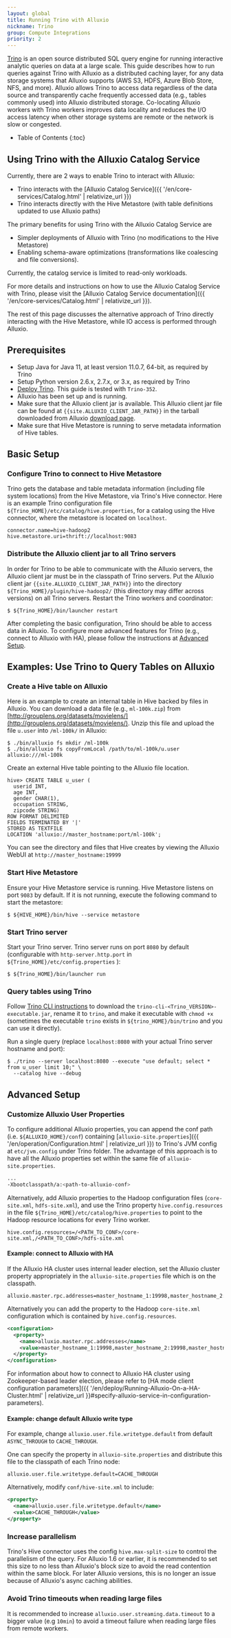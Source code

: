 ```yaml
---
layout: global
title: Running Trino with Alluxio
nickname: Trino
group: Compute Integrations
priority: 2
---
```


[Trino](https://trino.io/)
is an open source distributed SQL query engine for running interactive analytic queries
on data at a large scale.
This guide describes how to run queries against Trino with Alluxio as a distributed caching layer,
for any data storage systems that Alluxio supports (AWS S3, HDFS, Azure Blob Store, NFS, and more).
Alluxio allows Trino to access data regardless of the data source and transparently cache frequently
accessed data (e.g., tables commonly used) into Alluxio distributed storage.
Co-locating Alluxio workers with Trino workers improves data locality and reduces the I/O access
latency when other storage systems are remote or the network is slow or congested.

* Table of Contents
{:toc}

## Using Trino with the Alluxio Catalog Service

Currently, there are 2 ways to enable Trino to interact with Alluxio:
* Trino interacts with the [Alluxio Catalog Service]({{ '/en/core-services/Catalog.html' | relativize_url }})
* Trino interacts directly with the Hive Metastore (with table definitions updated to use Alluxio paths)

The primary benefits for using Trino with the Alluxio Catalog Service are
- Simpler deployments of Alluxio with Trino (no modifications to the Hive Metastore)
- Enabling schema-aware optimizations (transformations like coalescing and file conversions).

Currently, the catalog service is limited to read-only workloads.

For more details and instructions on how to use the Alluxio Catalog Service with Trino, please
visit the [Alluxio Catalog Service documentation]({{ '/en/core-services/Catalog.html' | relativize_url }}).

The rest of this page discusses the alternative approach of Trino directly interacting with the
Hive Metastore, while IO access is performed through Alluxio.

## Prerequisites

* Setup Java for Java 11, at least version 11.0.7, 64-bit, as required by Trino
* Setup Python version 2.6.x, 2.7.x, or 3.x, as required by Trino
* [Deploy Trino](https://trino.io/docs/current/installation/deployment.html).
This guide is tested with `Trino-352`.
* Alluxio has been set up and is running.
* Make sure that the Alluxio client jar is available.
  This Alluxio client jar file can be found at `{{site.ALLUXIO_CLIENT_JAR_PATH}}` in the tarball
  downloaded from Alluxio [download page](https://www.alluxio.io/download).
* Make sure that Hive Metastore is running to serve metadata information of Hive tables.

## Basic Setup

### Configure Trino to connect to Hive Metastore

Trino gets the database and table metadata information (including file system locations) from
the Hive Metastore, via Trino's Hive connector.
Here is an example Trino configuration file `${Trino_HOME}/etc/catalog/hive.properties`,
for a catalog using the Hive connector, where the metastore is located on `localhost`.

```properties
connector.name=hive-hadoop2
hive.metastore.uri=thrift://localhost:9083
```

### Distribute the Alluxio client jar to all Trino servers

In order for Trino to be able to communicate with the Alluxio servers, the Alluxio client
jar must be in the classpath of Trino servers.
Put the Alluxio client jar `{{site.ALLUXIO_CLIENT_JAR_PATH}}` into the directory
`${Trino_HOME}/plugin/hive-hadoop2/`
(this directory may differ across versions) on all Trino servers. Restart the Trino workers and
coordinator:

```console
$ ${Trino_HOME}/bin/launcher restart
```

After completing the basic configuration,
Trino should be able to access data in Alluxio.
To configure more advanced features for Trino (e.g., connect to Alluxio with HA), please
follow the instructions at [Advanced Setup](#advanced-setup).

## Examples: Use Trino to Query Tables on Alluxio

### Create a Hive table on Alluxio

Here is an example to create an internal table in Hive backed by files in Alluxio.
You can download a data file (e.g., `ml-100k.zip`) from
[http://grouplens.org/datasets/movielens/](http://grouplens.org/datasets/movielens/).
Unzip this file and upload the file `u.user` into `/ml-100k/` in Alluxio:

```console
$ ./bin/alluxio fs mkdir /ml-100k
$ ./bin/alluxio fs copyFromLocal /path/to/ml-100k/u.user alluxio:///ml-100k
```

Create an external Hive table pointing to the Alluxio file location.

```
hive> CREATE TABLE u_user (
  userid INT,
  age INT,
  gender CHAR(1),
  occupation STRING,
  zipcode STRING)
ROW FORMAT DELIMITED
FIELDS TERMINATED BY '|'
STORED AS TEXTFILE
LOCATION 'alluxio://master_hostname:port/ml-100k';
```

You can see the directory and files that Hive creates by viewing the Alluxio WebUI at `http://master_hostname:19999` 

### Start Hive Metastore

Ensure your Hive Metastore service is running. Hive Metastore listens on port `9083` by
default. If it is not running, execute the following command to start the metastore:

```console
$ ${HIVE_HOME}/bin/hive --service metastore
```

### Start Trino server

Start your Trino server. Trino server runs on port `8080` by default (configurable with
`http-server.http.port` in `${Trino_HOME}/etc/config.properties` ):

```console
$ ${Trino_HOME}/bin/launcher run
```

### Query tables using Trino

Follow [Trino CLI instructions](https://trino.io/docs/current/installation/cli.html)
to download the `trino-cli-<Trino_VERSION>-executable.jar`,
rename it to `trino`, and make it executable with `chmod +x`
(sometimes the executable `trino` exists in `${trino_HOME}/bin/trino` and you can use it
directly).

Run a single query (replace `localhost:8080` with your actual Trino server hostname and port):

```console
$ ./trino --server localhost:8080 --execute "use default; select * from u_user limit 10;" \
  --catalog hive --debug
```

## Advanced Setup

### Customize Alluxio User Properties

To configure additional Alluxio properties, you can append the conf path (i.e.
`${ALLUXIO_HOME}/conf`) containing [`alluxio-site.properties`]({{ '/en/operation/Configuration.html' | relativize_url }})
to Trino's JVM config at `etc/jvm.config` under Trino folder. The advantage of this approach is to
have all the Alluxio properties set within the same file of `alluxio-site.properties`.

```bash
...
-Xbootclasspath/a:<path-to-alluxio-conf>
```

Alternatively, add Alluxio properties to the Hadoop configuration files
(`core-site.xml`, `hdfs-site.xml`), and use the Trino property `hive.config.resources` in the
file `${Trino_HOME}/etc/catalog/hive.properties` to point to the Hadoop resource locations for
every Trino worker. 

```
hive.config.resources=/<PATH_TO_CONF>/core-site.xml,/<PATH_TO_CONF>/hdfs-site.xml
```

#### Example: connect to Alluxio with HA

If the Alluxio HA cluster uses internal leader election,
set the Alluxio cluster property appropriately in the
`alluxio-site.properties` file which is on the classpath.

```properties
alluxio.master.rpc.addresses=master_hostname_1:19998,master_hostname_2:19998,master_hostname_3:19998
```

Alternatively you can add the property to the Hadoop `core-site.xml` configuration
which is contained by `hive.config.resources`.

```xml
<configuration>
  <property>
    <name>alluxio.master.rpc.addresses</name>
    <value>master_hostname_1:19998,master_hostname_2:19998,master_hostname_3:19998</value>
  </property>
</configuration>
```

For information about how to connect to Alluxio HA cluster using Zookeeper-based leader election,
please refer to [HA mode client configuration parameters]({{ '/en/deploy/Running-Alluxio-On-a-HA-Cluster.html' | relativize_url }}#specify-alluxio-service-in-configuration-parameters).

#### Example: change default Alluxio write type

For example, change
`alluxio.user.file.writetype.default` from default `ASYNC_THROUGH` to `CACHE_THROUGH`.

One can specify the property in `alluxio-site.properties` and distribute this file to the classpath
of each Trino node:

```properties
alluxio.user.file.writetype.default=CACHE_THROUGH
```

Alternatively, modify `conf/hive-site.xml` to include:

```xml
<property>
  <name>alluxio.user.file.writetype.default</name>
  <value>CACHE_THROUGH</value>
</property>
```

### Increase parallelism

Trino's Hive connector uses the config `hive.max-split-size` to control the parallelism of the
query.
For Alluxio 1.6 or earlier, it is recommended to set this size to no less than Alluxio's block
size to avoid the read contention within the same block.
For later Alluxio versions, this is no longer an issue because of Alluxio's async caching abilities.

### Avoid Trino timeouts when reading large files

It is recommended to increase `alluxio.user.streaming.data.timeout` to a bigger value (e.g
`10min`) to avoid a timeout failure when reading large files from remote workers.


